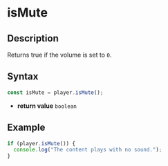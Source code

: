 # isMute

## Description

Returns true if the volume is set to `0`.

## Syntax

```js
const isMute = player.isMute();
```

- **return value** `boolean`

## Example

```js
if (player.isMute()) {
  console.log("The content plays with no sound.");
}
```
